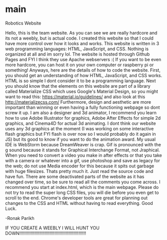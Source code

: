 # main
Robotics Website

Hello, this is the team website. As you can see we are really hardcore and its not a weebly, but is actual code.
I created this website so that I could have more control over how it looks and works. This website is written in
3 web programming languages: HTML, JavaScript, and CSS. Nothing is organized at all and im sorry lol. The website
is hosted through Github Pages and FYI I think they use Apache webservers :( If you want to be even more hardcore,
you can host it on your own computer or raspberry pi or something! Anyways, here are the details of how to code
the website. First, you should get an understanding of how HTML, JavaScript, and CSS works. HTML is so simple 
I dont consider it to be a programming language. Next you should know that the elements on this website are part
of a library called Materialize CSS which uses Google's Material Design, so you might want to read this:
https://material.io/guidelines/ and also look at this http://materializecss.com/ Furthermore, design and aesthetic
are more important than winning or even having a fully functioning webpage so dont screw it up. I am also a designer
and 3d animator, I recommend you learn how to use Adobe Illustrator for graphics, Adobe After Effects for simple 
2d graphics, and Cinema4D for actual 3d animating. I dont think our website uses any 3d graphics at the moment (I 
was working on some interactive flash graphics but FYI flash is over now so I would probably do it again in JS) 
but its good to know if you want to do the animation award. My usual IDE is WebStorm because DreamWeaver is crap.
Gif is pronounced with the g sound because it stands for Graphical Interchange Format, not Jraphical. When you need
to convert a video you make in after effects or that you take with a camera or whatever into a gif, use photoshop
and save as legacy for the web; do not use Media encoder for this because it spits out garbage with huge filesizes.
Thats pretty much it. Just read the source code and have fun. There are some deactivated parts of the website as it
has changed over time, so be sure to read all the comments you come across. I recommend you start at index.html,
which is the main webpage. Please do not try to read the super long CSS files, you will die before you even get to
scroll to the end. Chrome's developer tools are great for planning out changes to the CSS and HTML without having to
read everything. Good Luck.

-Ronak Parikh

IF YOU CREATE A WEEBLY I WILL HUNT YOU DOWN!!!!!!!!!!!!!!!!!!!!!!!!!!!!!!!!!!!!!!!!!!!!!!!!!!!!!
